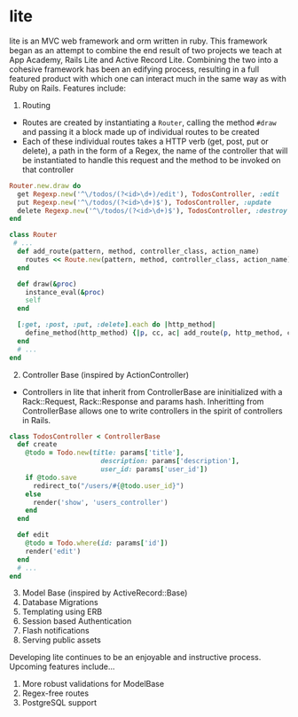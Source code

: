 # lite
lite is an MVC web framework and orm written in ruby. 
This framework began as an attempt to combine the end result of two projects we teach at App Academy, Rails Lite and Active Record Lite.
Combining the two into a cohesive framework has been an edifying process, resulting in a full featured product with which one can interact much in the same way as with Ruby on Rails.
Features include:

1. Routing
  - Routes are created by instantiating a `Router`, calling the method `#draw` and passing it a block made up of individual routes to be created
  - Each of these individual routes takes a HTTP verb (get, post, put or delete), a path in the form of a Regex, the name of the controller that will be instantiated to handle this request and the method to be invoked on that controller
```ruby
Router.new.draw do
  get Regexp.new('^\/todos/(?<id>\d+)/edit'), TodosController, :edit
  put Regexp.new('^\/todos/(?<id>\d+)$'), TodosController, :update
  delete Regexp.new('^\/todos/(?<id>\d+)$'), TodosController, :destroy
end
```

```ruby
class Router
 # ...
  def add_route(pattern, method, controller_class, action_name)
    routes << Route.new(pattern, method, controller_class, action_name)
  end

  def draw(&proc)
    instance_eval(&proc)
    self
  end

  [:get, :post, :put, :delete].each do |http_method|
    define_method(http_method) {|p, cc, ac| add_route(p, http_method, cc, ac)}
  end
  # ...
end
```

2. Controller Base (inspired by ActionController)
  - Controllers in lite that inherit from ControllerBase are ininitialized with a Rack::Request, Rack::Response and params hash. Inheritting from ControllerBase allows one to write controllers in the spirit of controllers in Rails.
```ruby
class TodosController < ControllerBase
  def create
    @todo = Todo.new(title: params['title'],
                       description: params['description'],
                       user_id: params['user_id'])
    if @todo.save
      redirect_to("/users/#{@todo.user_id}")
    else
      render('show', 'users_controller')
    end
  end

  def edit
    @todo = Todo.where(id: params['id'])
    render('edit')
  end
  # ...
end
```
3. Model Base (inspired by ActiveRecord::Base)
4. Database Migrations
5. Templating using ERB
6. Session based Authentication
7. Flash notifications
8. Serving public assets

Developing lite continues to be an enjoyable and instructive process. Upcoming features include...
1. More robust validations for ModelBase
2. Regex-free routes
3. PostgreSQL support
